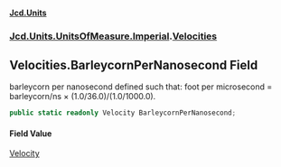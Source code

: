 #### [Jcd.Units](index 'index')
### [Jcd.Units.UnitsOfMeasure.Imperial](Jcd.Units.UnitsOfMeasure.Imperial 'Jcd.Units.UnitsOfMeasure.Imperial').[Velocities](Velocities 'Jcd.Units.UnitsOfMeasure.Imperial.Velocities')

## Velocities.BarleycornPerNanosecond Field

barleycorn per nanosecond defined such that: foot per microsecond = barleycorn/ns × (1.0/36.0)/(1.0/1000.0).

```csharp
public static readonly Velocity BarleycornPerNanosecond;
```

#### Field Value
[Velocity](Velocity 'Jcd.Units.UnitTypes.Velocity')